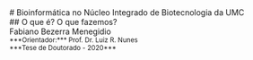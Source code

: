 </br>
</br>
# Bioinformática no Núcleo Integrado de Biotecnologia da UMC
</br>
## O que é? O que fazemos?
</br>
Fabiano Bezerra Menegidio
</br>
<small> ***Orientador:*** Prof. Dr. Luiz R. Nunes</small>
</br>
<small> ***Tese de Doutorado - 2020***</small>
</br>
